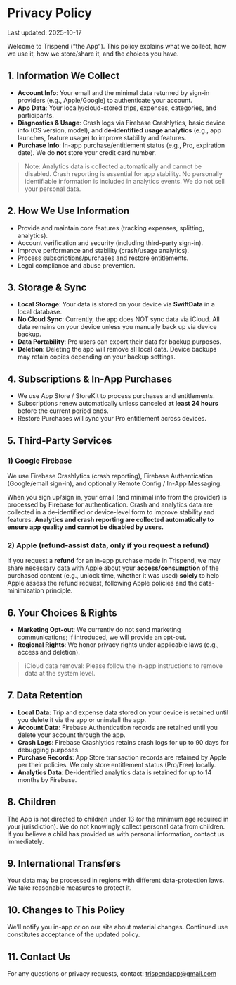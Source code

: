 # Privacy Policy

Last updated: 2025-10-17

Welcome to Trispend (“the App”). This policy explains what we collect, how we use it, how we store/share it, and the choices you have.

## 1. Information We Collect

- **Account Info**: Your email and the minimal data returned by sign-in providers (e.g., Apple/Google) to authenticate your account.
- **App Data**: Your locally/cloud-stored trips, expenses, categories, and participants.
- **Diagnostics & Usage**: Crash logs via Firebase Crashlytics, basic device info (OS version, model), and **de-identified usage analytics** (e.g., app launches, feature usage) to improve stability and features.
- **Purchase Info**: In-app purchase/entitlement status (e.g., Pro, expiration date). We do **not** store your credit card number.

> Note: Analytics data is collected automatically and cannot be disabled. Crash reporting is essential for app stability. No personally identifiable information is included in analytics events. We do not sell your personal data.


## 2. How We Use Information

- Provide and maintain core features (tracking expenses, splitting, analytics).
- Account verification and security (including third-party sign-in).
- Improve performance and stability (crash/usage analytics).
- Process subscriptions/purchases and restore entitlements.
- Legal compliance and abuse prevention.

## 3. Storage & Sync

- **Local Storage**: Your data is stored on your device via **SwiftData** in a local database.
- **No Cloud Sync**: Currently, the app does NOT sync data via iCloud. All data remains on your device unless you manually back up via device backup.
- **Data Portability**: Pro users can export their data for backup purposes.
- **Deletion**: Deleting the app will remove all local data. Device backups may retain copies depending on your backup settings.

## 4. Subscriptions & In-App Purchases

- We use App Store / StoreKit to process purchases and entitlements.
- Subscriptions renew automatically unless canceled **at least 24 hours** before the current period ends.
- Restore Purchases will sync your Pro entitlement across devices.

## 5. Third-Party Services

### 1) Google Firebase

We use Firebase Crashlytics (crash reporting), Firebase Authentication (Google/email sign-in), and optionally Remote Config / In-App Messaging.

When you sign up/sign in, your email (and minimal info from the provider) is processed by Firebase for authentication. Crash and analytics data are collected in a de-identified or device-level form to improve stability and features. **Analytics and crash reporting are collected automatically to ensure app quality and cannot be disabled by users.**

### 2) Apple (refund-assist data, only if you request a refund)

If you request a **refund** for an in-app purchase made in Trispend, we may share necessary data with Apple about your **access/consumption** of the purchased content (e.g., unlock time, whether it was used) **solely** to help Apple assess the refund request, following Apple policies and the data-minimization principle.

## 6. Your Choices & Rights

- **Marketing Opt-out**: We currently do not send marketing communications; if introduced, we will provide an opt-out.
- **Regional Rights**: We honor privacy rights under applicable laws (e.g., access and deletion).

> iCloud data removal: Please follow the in-app instructions to remove data at the system level.
> 

## 7. Data Retention

- **Local Data**: Trip and expense data stored on your device is retained until you delete it via the app or uninstall the app.
- **Account Data**: Firebase Authentication records are retained until you delete your account through the app.
- **Crash Logs**: Firebase Crashlytics retains crash logs for up to 90 days for debugging purposes.
- **Purchase Records**: App Store transaction records are retained by Apple per their policies. We only store entitlement status (Pro/Free) locally.
- **Analytics Data**: De-identified analytics data is retained for up to 14 months by Firebase.

## 8. Children

The App is not directed to children under 13 (or the minimum age required in your jurisdiction). We do not knowingly collect personal data from children. If you believe a child has provided us with personal information, contact us immediately.

## 9. International Transfers

Your data may be processed in regions with different data-protection laws. We take reasonable measures to protect it.

## 10. Changes to This Policy

We’ll notify you in-app or on our site about material changes. Continued use constitutes acceptance of the updated policy.

## 11. Contact Us

For any questions or privacy requests, contact: trispendapp@gmail.com

